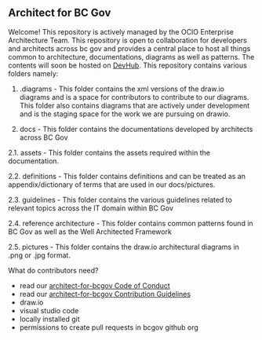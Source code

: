 ## Architect for BC Gov

Welcome! This repository is actively managed by the OCIO Enterprise Architecture Team. This repository is open to collaboration for developers and architects across bc gov and provides a central place to host all things common to architecture, documentations, diagrams as well as patterns. The contents will soon be hosted on [DevHub](http://mvp.developer.gov.bc.ca). This repository contains various folders namely:

1. .diagrams - This folder contains the xml versions of the draw.io diagrams and is a space for contributors to contribute to our diagrams. This folder also contains diagrams that are actively under development and is the staging space for the work we are pursuing on drawio.

2. docs - This folder contains the documentations developed by architects across BC Gov

2.1. assets - This folder contains the assets required within the documentation.

2.2. definitions - This folder contains definitions and can be treated as an appendix/dictionary of terms that are used in our docs/pictures.

2.3. guidelines - This folder contains the various guidelines related to relevant topics across the IT domain within BC Gov

2.4. reference architecture - This folder contains common patterns found in BC Gov as well as the Well Architected Framework

2.5. pictures - This folder contains the draw.io architectural diagrams in .png or .jpg format.


What do contributors need?

- read our [architect-for-bcgov Code of Conduct](https://github.com/bcgov/architect-for-bcgov/blob/master/CODE_OF_CONDUCT.md)
- read our [architect-for-bcgov Contribution Guidelines](https://github.com/bcgov/architect-for-bcgov/blob/master/CONTRIBUTING.md)
- draw.io
- visual studio code
- locally installed git
- permissions to create pull requests in bcgov github org





